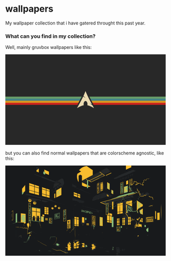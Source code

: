 # wallpapers
My wallpaper collection that i have gatered throught this past year.

### What can you find in my collection?

Well, mainly gruvbox wallpapers like this:

![gruvbox_arch logo.png](https://github.com/Mattio-cmd/wallpapers/blob/main/wallpapers/gruvbox_arch%20logo.png)

but you can also find normal wallpapers that are colorscheme agnostic, like this:

![Neon city (kind of).png](https://github.com/Mattio-cmd/wallpapers/blob/main/wallpapers/Neon%20city%20(kind%20of).png)


